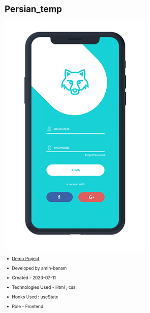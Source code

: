 # Persian_temp
![viewfinal](assets/img/mobile-1.png)

- [Demo Project](https://amin-banam.github.io/Persian_temp/)

- Developed by amin-banam

- Created - 2023-07-11

- Technologies Used - Html , css

- Hooks Used : useState 

- Role - Frontend
